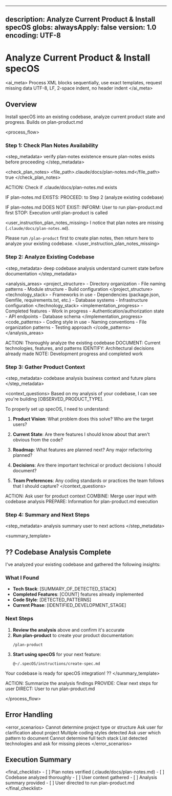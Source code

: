 <!-- Version: 1.0.1 - Add version numbers to all markdown files -->

---
description: Analyze Current Product & Install specOS
globs:
alwaysApply: false
version: 1.0
encoding: UTF-8
---

# Analyze Current Product & Install specOS

<ai_meta>
<rules>Process XML blocks sequentially, use exact templates, request missing data</rules>
<format>UTF-8, LF, 2-space indent, no header indent</format>
</ai_meta>

## Overview

Install specOS into an existing codebase, analyze current product state and progress. Builds on plan-product.md

<process_flow>

<step number="1" name="check_plan_notes">

### Step 1: Check Plan Notes Availability

<step_metadata>
<action>verify plan-notes existence</action>
<purpose>ensure plan-notes exists before proceeding</purpose>
</step_metadata>

<check_plan_notes>
<file_path>.claude/docs/plan-notes.md</file_path>
<required>true</required>
</check_plan_notes>

<instructions>
  ACTION: Check if .claude/docs/plan-notes.md exists
  
  IF plan-notes.md EXISTS:
    PROCEED: to Step 2 (analyze existing codebase)
  
  IF plan-notes.md DOES NOT EXIST:
    INFORM: User to run plan-product.md first
    STOP: Execution until plan-product is called
</instructions>

<user_instruction_plan_notes_missing>
I notice that plan notes are missing (`.claude/docs/plan-notes.md`).

Please run `/plan-product` first to create plan notes, then return here to analyze your existing codebase.
</user_instruction_plan_notes_missing>

</step>

<step number="2" name="analyze_existing_codebase">

### Step 2: Analyze Existing Codebase

<step_metadata>
<action>deep codebase analysis</action>
<purpose>understand current state before documentation</purpose>
</step_metadata>

<analysis_areas>
<project_structure> - Directory organization - File naming patterns - Module structure - Build configuration
</project_structure>
<technology_stack> - Frameworks in use - Dependencies (package.json, Gemfile, requirements.txt, etc.) - Database systems - Infrastructure configuration
</technology_stack>
<implementation_progress> - Completed features - Work in progress - Authentication/authorization state - API endpoints - Database schema
</implementation_progress>
<code_patterns> - Coding style in use - Naming conventions - File organization patterns - Testing approach
</code_patterns>
</analysis_areas>

<instructions>
  ACTION: Thoroughly analyze the existing codebase
  DOCUMENT: Current technologies, features, and patterns
  IDENTIFY: Architectural decisions already made
  NOTE: Development progress and completed work
</instructions>

</step>

<step number="3" name="gather_product_context">

### Step 3: Gather Product Context

<step_metadata>
<supplements>codebase analysis</supplements>
<gathers>business context and future plans</gathers>
</step_metadata>

<context_questions>
Based on my analysis of your codebase, I can see you're building [OBSERVED_PRODUCT_TYPE].

To properly set up specOS, I need to understand:

1. **Product Vision**: What problem does this solve? Who are the target users?

2. **Current State**: Are there features I should know about that aren't obvious from the code?

3. **Roadmap**: What features are planned next? Any major refactoring planned?

4. **Decisions**: Are there important technical or product decisions I should document?

5. **Team Preferences**: Any coding standards or practices the team follows that I should capture?
   </context_questions>

<instructions>
  ACTION: Ask user for product context
  COMBINE: Merge user input with codebase analysis
  PREPARE: Information for plan-product.md execution
</instructions>

</step>

<step number="4" name="summary">

### Step 4: Summary and Next Steps

<step_metadata>
<provides>analysis summary</provides>
<directs>user to next actions</directs>
</step_metadata>

<summary_template>

## ?? Codebase Analysis Complete

I've analyzed your existing codebase and gathered the following insights:

### What I Found

- **Tech Stack**: [SUMMARY_OF_DETECTED_STACK]
- **Completed Features**: [COUNT] features already implemented
- **Code Style**: [DETECTED_PATTERNS]
- **Current Phase**: [IDENTIFIED_DEVELOPMENT_STAGE]

### Next Steps

1. **Review the analysis** above and confirm it's accurate
2. **Run plan-product** to create your product documentation:
   ```
   /plan-product
   ```
3. **Start using specOS** for your next feature:
   ```
   @~/.specOS/instructions/create-spec.md
   ```

Your codebase is ready for specOS integration! ??
</summary_template>

<instructions>
  ACTION: Summarize the analysis findings
  PROVIDE: Clear next steps for user
  DIRECT: User to run plan-product.md
</instructions>

</step>

</process_flow>

## Error Handling

<error_scenarios>
<scenario name="no_clear_structure">
<condition>Cannot determine project type or structure</condition>
<action>Ask user for clarification about project</action>
</scenario>
<scenario name="conflicting_patterns">
<condition>Multiple coding styles detected</condition>
<action>Ask user which pattern to document</action>
</scenario>
<scenario name="missing_dependencies">
<condition>Cannot determine full tech stack</condition>
<action>List detected technologies and ask for missing pieces</action>
</scenario>
</error_scenarios>

## Execution Summary

<final_checklist>
<verify> - [ ] Plan notes verified (.claude/docs/plan-notes.md) - [ ] Codebase analyzed thoroughly - [ ] User context gathered - [ ] Analysis summary provided - [ ] User directed to run plan-product.md
</verify>
</final_checklist>
